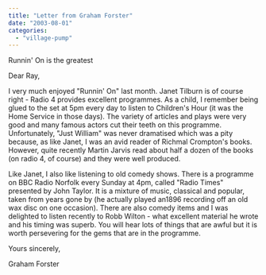 ```yaml
---
title: "Letter from Graham Forster"
date: "2003-08-01"
categories: 
  - "village-pump"
---
```


Runnin' On is the greatest

Dear Ray,

I very much enjoyed "Runnin' On" last month. Janet Tilburn is of course right - Radio 4 provides excellent programmes. As a child, I remember being glued to the set at 5pm every day to listen to Children's Hour (it was the Home Service in those days). The variety of articles and plays were very good and many famous actors cut their teeth on this programme. Unfortunately, "Just William" was never dramatised which was a pity because, as like Janet, I was an avid reader of Richmal Crompton's books. However, quite recently Martin Jarvis read about half a dozen of the books (on radio 4, of course) and they were well produced.

Like Janet, I also like listening to old comedy shows. There is a programme on BBC Radio Norfolk every Sunday at 4pm, called "Radio Times" presented by John Taylor. It is a mixture of music, classical and popular, taken from years gone by (he actually played an1896 recording off an old wax disc on one occasion). There are also comedy items and I was delighted to listen recently to Robb Wilton - what excellent material he wrote and his timing was superb. You will hear lots of things that are awful but it is worth persevering for the gems that are in the programme.

Yours sincerely,

Graham Forster
